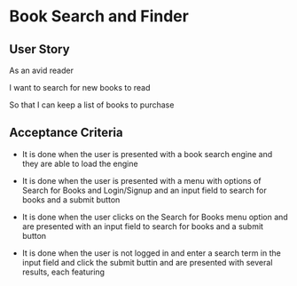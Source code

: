 # Book Search and Finder

## User Story 

As an avid reader

I want to search for new books to read

So that I can keep a list of books to purchase

## Acceptance Criteria

* It is done when the user is presented with a book search engine and they are able to load the engine

* It is done when the user is presented with a menu with options of Search for Books and Login/Signup and an input field to search for books and a submit button

* It is done when the user clicks on the Search for Books menu option and are presented with an input field to search for books and a submit button

* It is done when the user is not logged in and enter a search term in the input field and click the submit buttin and are presented with several results, each featuring